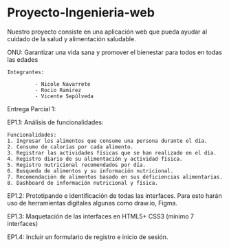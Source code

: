 # Proyecto-Ingenieria-web

Nuestro proyecto consiste en una aplicación web que pueda ayudar al cuidado de la salud y alimentación 
saludable.

ONU: Garantizar una vida sana y promover el bienestar para todos en todas las
edades


    Integrantes: 
             
             - Nicole Navarrete
             - Rocio Ramirez
             - Vicente Sepúlveda
             
           

Entrega Parcial 1:

EP1.1: Análisis de funcionalidades:

    Funcionalidades:
    1. Ingresar los alimentos que consume una persona durante el día.
    2. Consumo de calorías por cada alimento.
    3. Registrar las actividades físicas que se han realizado en el día.
    4. Registro diario de su alimentación y actividad física.
    5. Registro nutricional recomendados por día.
    6. Busqueda de alimentos y su información nutricional.
    7. Recomendación de alimentos basado en sus deficiencias alimentarias.
    8. Dashboard de información nutricional y física.

EP1.2: Prototipando e identificación de todas las interfaces. Para esto harán uso de herramientas digitales algunas como draw.io, Figma.

EP1.3: Maquetación de las interfaces en HTML5+ CSS3 (mínimo 7 interfaces)

EP1.4: Incluir un formulario de registro e inicio de sesión.
